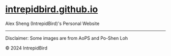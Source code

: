 # [intrepidbird.github.io](https://intrepidbird.github.io)

Alex Sheng (IntrepidBird)'s Personal Website

-------------------------------------------------------------------------------------

Disclaimer: Some images are from AoPS and Po-Shen Loh

© 2024 IntrepidBird
